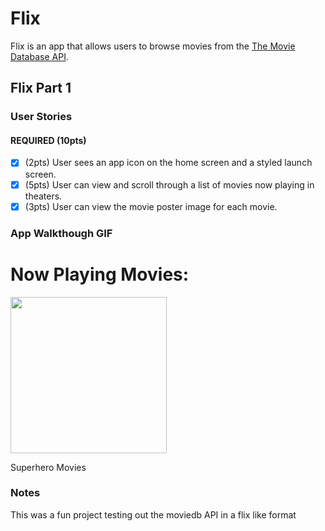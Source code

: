 # Flix

Flix is an app that allows users to browse movies from the [The Movie Database API](http://docs.themoviedb.apiary.io/#).

## Flix Part 1

### User Stories

#### REQUIRED (10pts)
- [x] (2pts) User sees an app icon on the home screen and a styled launch screen.
- [x] (5pts) User can view and scroll through a list of movies now playing in theaters.
- [x] (3pts) User can view the movie poster image for each movie.

### App Walkthough GIF
# Now Playing Movies:
<img src="https://i.imgflip.com/3puqus.gif" width=250><br>

Superhero Movies

### Notes
This was a fun project testing out the moviedb API in a flix like format
